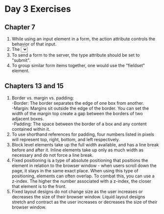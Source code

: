 # Day 3 Exercises

## Chapter 7   

1. While using an input element in a form, the action attribute controls the behavior of that input.  
2. The <select> element is used to create a dropdown list.  
3. To send a form to the server, the type attribute should be set to "submit".  
4. To group similar form items together, one would use the "fieldset" element.  
  
## Chapters 13 and 15

1. Border vs. margin vs. padding:  
  -Border: The border separates the edge of one box from another.  
  -Margin: Margins sit outside the edge of the border. You can set the width of the margin top create a gap between the borders of two adjacent boxes.  
  -Padding: The space between the border of a box and any content contained within it.
2. To use shorthand references for padding, four numbers listed in pixels will represent top, right, bottom, and left respectively.
3. Block level elements take up the full width available, and has a line break before and after it. Inline elements take up only as much width as necessary and do not force a line break.
4. Fixed positioning is a type of absolute positioning that positions the element in relation to the browser window - when users scroll down the page, it stays in the same exact place. When using this type of positioning, elements can often overlap. To combat this, you can use a z-index. The higher the number associated with a z-index, the closer that element is to the front.
5. Fixed layout designs do not change size as the user increases or decreases the size of their browser window. Liquid layout designs stretch and contract as the user increases or decreases the size of their browser window.
